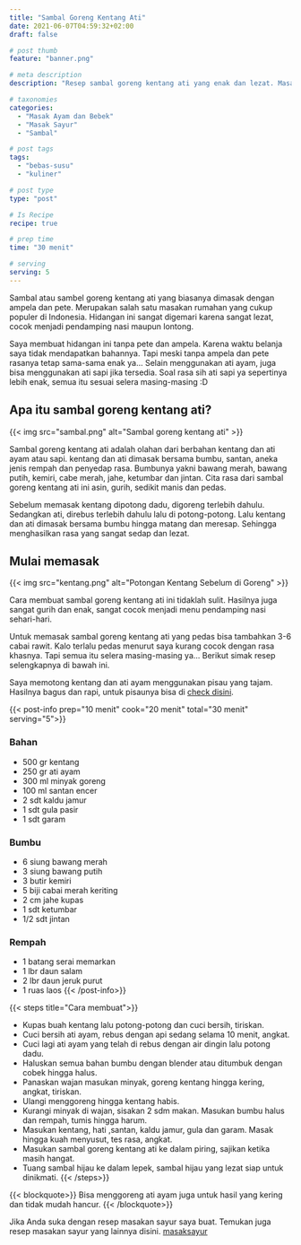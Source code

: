 ```yaml
---
title: "Sambal Goreng Kentang Ati"
date: 2021-06-07T04:59:32+02:00
draft: false

# post thumb
feature: "banner.png"

# meta description
description: "Resep sambal goreng kentang ati yang enak dan lezat. Masakan rumahan ini biasanya disajikan saat ada acara hajatan, pesta atau dihari lebaran. "

# taxonomies
categories:
  - "Masak Ayam dan Bebek"
  - "Masak Sayur"
  - "Sambal"

# post tags
tags:
  - "bebas-susu"
  - "kuliner"

# post type
type: "post"

# Is Recipe
recipe: true

# prep time
time: "30 menit"

# serving
serving: 5
---
```

Sambal atau sambel goreng kentang ati yang biasanya dimasak dengan ampela dan pete. Merupakan salah satu masakan rumahan yang cukup populer di Indonesia. Hidangan ini sangat digemari karena sangat lezat, cocok menjadi pendamping nasi maupun lontong.

Saya membuat hidangan ini tanpa pete dan ampela. Karena waktu belanja saya tidak mendapatkan bahannya. Tapi meski tanpa ampela dan pete rasanya tetap sama-sama enak ya... Selain menggunakan ati ayam, juga bisa menggunakan ati sapi jika tersedia. Soal rasa sih ati sapi ya sepertinya lebih enak, semua itu sesuai selera masing-masing :D

## Apa itu sambal goreng kentang ati?

{{< img src="sambal.png" alt="Sambal goreng kentang ati" >}}

Sambal goreng kentang ati adalah olahan dari berbahan kentang dan ati ayam atau sapi. kentang dan ati dimasak bersama bumbu, santan, aneka jenis rempah dan penyedap rasa. Bumbunya yakni bawang merah, bawang putih, kemiri, cabe merah, jahe, ketumbar dan jintan. Cita rasa dari sambal goreng kentang ati ini asin, gurih, sedikit manis dan pedas.

Sebelum memasak kentang dipotong dadu, digoreng terlebih dahulu. Sedangkan ati, direbus terlebih dahulu lalu di potong-potong. Lalu kentang dan ati dimasak bersama bumbu hingga matang dan meresap. Sehingga menghasilkan rasa yang sangat sedap dan lezat.

## Mulai memasak

{{< img src="kentang.png" alt="Potongan Kentang Sebelum di Goreng" >}}

Cara membuat sambal goreng kentang ati ini tidaklah sulit. Hasilnya juga sangat gurih dan enak, sangat cocok menjadi menu pendamping nasi sehari-hari.

Untuk memasak sambal goreng kentang ati yang pedas bisa tambahkan 3-6 cabai rawit. Kalo terlalu pedas menurut saya kurang cocok dengan rasa khasnya. Tapi semua itu selera masing-masing ya... Berikut simak resep selengkapnya di bawah ini.


Saya memotong kentang dan ati ayam menggunakan pisau yang tajam. Hasilnya bagus dan rapi, untuk pisaunya bisa di [check disini](https://s.click.aliexpress.com/e/_ABJJqr).

{{< post-info prep="10 menit" cook="20 menit" total="30 menit" serving="5">}}

### Bahan

-   500 gr kentang
-   250 gr ati ayam
-   300 ml minyak goreng
-   100 ml santan encer
-   2 sdt kaldu jamur
-   1 sdt gula pasir
-   1 sdt garam

### Bumbu

-   6 siung bawang merah
-   3 siung bawang putih
-   3 butir kemiri
-   5 biji cabai merah keriting
-   2 cm jahe kupas
-   1 sdt ketumbar
-   1/2 sdt jintan

### Rempah

-   1 batang serai memarkan
-   1 lbr daun salam
-   2 lbr daun jeruk purut
-   1 ruas laos
{{< /post-info>}}

{{< steps title="Cara membuat">}}
-   Kupas buah kentang lalu potong-potong dan cuci bersih, tiriskan.
-   Cuci bersih ati ayam, rebus dengan api sedang selama 10 menit, angkat.
-   Cuci lagi ati ayam yang telah di rebus dengan air dingin lalu potong dadu.
-   Haluskan semua bahan bumbu dengan blender atau ditumbuk dengan cobek hingga halus.
-   Panaskan wajan masukan minyak, goreng kentang hingga kering, angkat, tiriskan.
-   Ulangi menggoreng hingga kentang habis.
-   Kurangi minyak di wajan, sisakan 2 sdm makan. Masukan bumbu halus dan rempah, tumis hingga harum.
-   Masukan kentang, hati ,santan, kaldu jamur, gula dan garam. Masak hingga kuah menyusut, tes rasa, angkat.
-   Masukan sambal goreng kentang ati ke dalam piring, sajikan ketika masih hangat.
-   Tuang sambal hijau ke dalam lepek, sambal hijau yang lezat siap untuk dinikmati.
{{< /steps>}}

{{< blockquote>}}
Bisa menggoreng ati ayam juga untuk hasil yang kering dan tidak mudah hancur.
{{< /blockquote>}}

Jika Anda suka dengan resep masakan sayur saya buat. Temukan juga resep masakan sayur yang lainnya disini. [masaksayur](/categories/masak-sayur/)